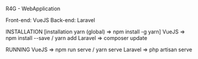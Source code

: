 R4G - WebApplication

Front-end: VueJS
Back-end: Laravel

INSTALLATION
[installation yarn (global) => npm install -g yarn]
VueJS => npm install --save / yarn add
Laravel => composer update

RUNNING
VueJS => npm run serve / yarn serve
Laravel => php artisan serve

